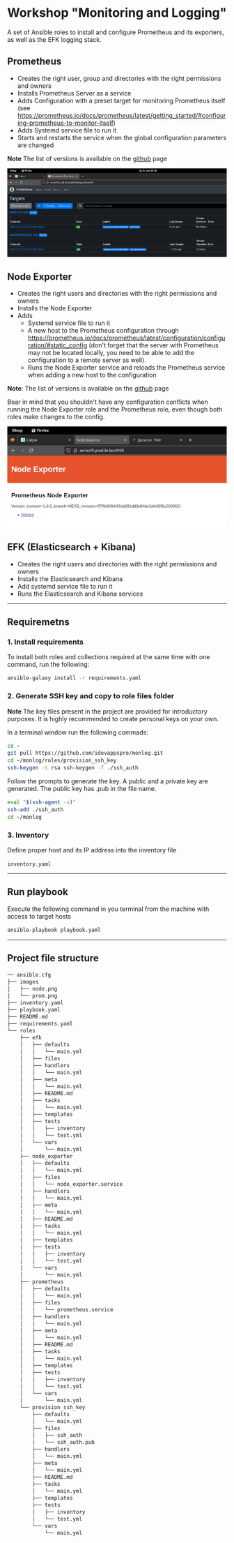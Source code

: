 # Workshop "Monitoring and Logging"

A set of Ansible roles to install and configure Prometheus and its exporters, as well as the EFK logging stack.

## Prometheus

- Creates the right user, group and directories with the right permissions and owners
- Installs Prometheus Server as a service
- Adds Configuration with a preset target for monitoring Prometheus itself (see <https://prometheus.io/docs/prometheus/latest/getting_started/#configuring-prometheus-to-monitor-itself>)
- Adds Systemd service file to run it
- Starts and restarts the service when the global configuration parameters are changed
  
**Note** The list of versions is available on the [github](https://github.com/prometheus/prometheus/releases) page

![Prometheus](./images/prom.png "Prometheus")

## Node Exporter
  
- Creates the right users and directories with the right permissions and owners
- Installs the Node Exporter
- Adds
  - Systemd service file to run it
  - A new host to the Prometheus configuration through <https://prometheus.io/docs/prometheus/latest/configuration/configuration/#static_config> (don't forget that the server with Prometheus may not be located locally, you need to be able to add the configuration to a remote server as well).
  - Runs the Node Exporter service and reloads the Prometheus service when adding a new host to the configuration
  
**Note**: The list of versions is available on the [github](https://github.com/prometheus/node_exporter/releases) page
  
Bear in mind that you shouldn't have any configuration conflicts when running the Node Exporter role and the Prometheus role, even though both roles make changes to the config.

![Node Exporter](./images/node.png "Node Exporter")

## EFK (Elasticsearch + Kibana)

- Creates the right users and directories with the right permissions and owners
- Installs the Elasticsearch and Kibana
- Add systemd service file to run it
- Runs the Elasticsearch and Kibana services

----

## Requiremetns

### 1. Install requirements

To install both roles and collections required at the same time with one command, run the following:

```bash
ansible-galaxy install -r requirements.yaml
```

### 2. Generate SSH key and copy to role files folder

**Note**
The key files present in the project are provided for introductory purposes. It is highly recommended to create personal keys on your own.

In a terminal window run the following commads:

```bash
cd ~
git pull https://github.com/idevappspro/monlog.git
cd ~/monlog/roles/provision_ssh_key
ssh-keygen -t rsa ssh-keygen -f ./ssh_auth
```

Follow the prompts to generate the key. A public and a private key are generated. The public key has .pub in the file name.

```bash
eval "$(ssh-agent -s)"
ssh-add ./ssh_auth
cd ~/monlog
```

### 3. Inventory

Define proper host and its IP address into the inventory file

```inventory.yaml```

----

## Run playbook

Execute the following command in you terminal from the machine with access to target hosts

```bash
ansible-playbook playbook.yaml
```

----

## Project file structure

```text
── ansible.cfg
├── images
│   ├── node.png
│   └── prom.png
├── inventory.yaml
├── playbook.yaml
├── README.md
├── requirements.yaml
└── roles
    ├── efk
    │   ├── defaults
    │   │   └── main.yml
    │   ├── files
    │   ├── handlers
    │   │   └── main.yml
    │   ├── meta
    │   │   └── main.yml
    │   ├── README.md
    │   ├── tasks
    │   │   └── main.yml
    │   ├── templates
    │   ├── tests
    │   │   ├── inventory
    │   │   └── test.yml
    │   └── vars
    │       └── main.yml
    ├── node_exporter
    │   ├── defaults
    │   │   └── main.yml
    │   ├── files
    │   │   └── node_exporter.service
    │   ├── handlers
    │   │   └── main.yml
    │   ├── meta
    │   │   └── main.yml
    │   ├── README.md
    │   ├── tasks
    │   │   └── main.yml
    │   ├── templates
    │   ├── tests
    │   │   ├── inventory
    │   │   └── test.yml
    │   └── vars
    │       └── main.yml
    ├── prometheus
    │   ├── defaults
    │   │   └── main.yml
    │   ├── files
    │   │   └── prometheus.service
    │   ├── handlers
    │   │   └── main.yml
    │   ├── meta
    │   │   └── main.yml
    │   ├── README.md
    │   ├── tasks
    │   │   └── main.yml
    │   ├── templates
    │   ├── tests
    │   │   ├── inventory
    │   │   └── test.yml
    │   └── vars
    │       └── main.yml
    └── provision_ssh_key
        ├── defaults
        │   └── main.yml
        ├── files
        │   ├── ssh_auth
        │   └── ssh_auth.pub
        ├── handlers
        │   └── main.yml
        ├── meta
        │   └── main.yml
        ├── README.md
        ├── tasks
        │   └── main.yml
        ├── templates
        ├── tests
        │   ├── inventory
        │   └── test.yml
        └── vars
            └── main.yml
```
